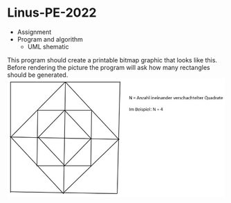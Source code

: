 # Linus-PE-2022
* Assignment
* Program and algorithm
  * UML shematic

This program should create a printable bitmap graphic that looks like this.
Before rendering the picture the program will ask how many rectangles should be generated.
![Example](./img/GruneMaylis.JPG)
